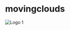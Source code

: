 # movingclouds

![Logo 1](https://github.com/user-attachments/assets/9c98dd9c-13fd-437f-b4b9-776a2867874c)
